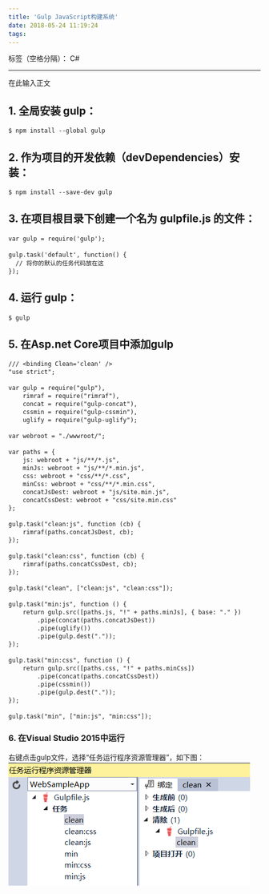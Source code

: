 ```yaml
---
title: 'Gulp JavaScript构建系统'
date: 2018-05-24 11:19:24
tags:
---
```


标签（空格分隔）： C#

---

在此输入正文
## 1. 全局安装 gulp：
```
$ npm install --global gulp
```

## 2. 作为项目的开发依赖（devDependencies）安装：
```
$ npm install --save-dev gulp
```

## 3. 在项目根目录下创建一个名为 gulpfile.js 的文件：
```
var gulp = require('gulp');

gulp.task('default', function() {
  // 将你的默认的任务代码放在这
});
```

## 4. 运行 gulp：
```
$ gulp
```

## 5. 在Asp.net Core项目中添加gulp
```
/// <binding Clean='clean' />
"use strict";

var gulp = require("gulp"),
    rimraf = require("rimraf"),
    concat = require("gulp-concat"),
    cssmin = require("gulp-cssmin"),
    uglify = require("gulp-uglify");

var webroot = "./wwwroot/";

var paths = {
    js: webroot + "js/**/*.js",
    minJs: webroot + "js/**/*.min.js",
    css: webroot + "css/**/*.css",
    minCss: webroot + "css/**/*.min.css",
    concatJsDest: webroot + "js/site.min.js",
    concatCssDest: webroot + "css/site.min.css"
};

gulp.task("clean:js", function (cb) {
    rimraf(paths.concatJsDest, cb);
});

gulp.task("clean:css", function (cb) {
    rimraf(paths.concatCssDest, cb);
});

gulp.task("clean", ["clean:js", "clean:css"]);

gulp.task("min:js", function () {
    return gulp.src([paths.js, "!" + paths.minJs], { base: "." })
        .pipe(concat(paths.concatJsDest))
        .pipe(uglify())
        .pipe(gulp.dest("."));
});

gulp.task("min:css", function () {
    return gulp.src([paths.css, "!" + paths.minCss])
        .pipe(concat(paths.concatCssDest))
        .pipe(cssmin())
        .pipe(gulp.dest("."));
});

gulp.task("min", ["min:js", "min:css"]);
```

### 6. 在Visual Studio 2015中运行
右键点击gulp文件，选择“任务运行程序资源管理器”，如下图：
![Aaron Swartz](https://raw.githubusercontent.com/Lynn1984/Lynn1984.github.io/master/image/gulp/1.png)